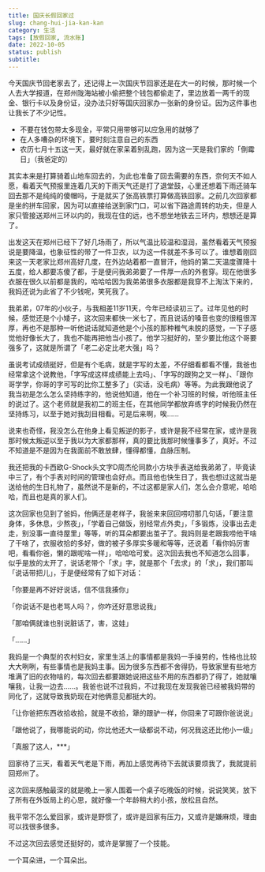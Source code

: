 ```yaml
---
title: 国庆长假回家过
slug: chang-hui-jia-kan-kan
category: 生活
tags: [放假回家, 流水账]
date: 2022-10-05
status: publish
subtitle:  
---
```




今天国庆节回老家去了，还记得上一次国庆节回家还是在大一的时候，那时候一个人去大学报道，在郑州陇海站被小偷把整个钱包都偷走了，里边放着一两千的现金、银行卡以及身份证，没办法只好等国庆回家办一张新的身份证。因为这件事也让我长了不少记性。

- 不要在钱包带太多现金，平常只用带够可以应急用的就够了
- 在人多嘈杂的环境下，要时刻注意自己的东西
- 农历七月十五这一天，最好就在家呆着别乱跑，因为这一天是我们家的「倒霉日」（我爸定的）

其实本来是打算骑着山地车回去的，为此也准备了回去需要的东西，奈何天不如人愿，看着天气预报里连着几天的下雨天气还是打了退堂鼓，心里还想着下雨还骑车回去那不是纯纯的傻帽吗，于是就买了张高铁票打算做高铁回家。之前几次回家都是坐的拼车回家，因为可以直接给送到家门口，可以省下路途周转的功夫，但是人家只管接送郑州三环以内的，我现在住的远，也不想坐地铁去三环内，想想还是算了。

出发这天在郑州已经下了好几场雨了，所以气温比较温和湿润，虽然看着天气预报说是要降温，也象征性的带了一件卫衣，以为这一件就差不多可以了。谁想着刚回来这一天老家比郑州高好几度，在外边站着都一直冒汗，他妈的第二天温度骤降十五度，给人都要冻傻了都，于是便问我弟弟要了一件厚一点的外套穿。现在他很多衣服在很久以前都是我的，哈哈哈因为我弟弟很多衣服都是我穿不上淘汰下来的，我妈还说为此省了不少钱呢，笑死我了。

我弟弟，07年的小伙子，与我相差11岁11天，今年已经读初三了。过年见他的时候，感觉还是个小矮子，这次回来都快一米七了，而且说话的嗓音也变的很粗很浑厚，再也不是那种一听他说话就知道他是个小孩的那种稚气未脱的感觉，一下子感觉他好像长大了，我也不能再把他当小孩了。他学习挺好的，至少要比他这个哥要强多了，这就是所谓了「老二必定比老大强」吗？

虽说考试成绩挺好，但是有个毛病，就是字写的太差，不仔细看都看不懂，我爸也经常拿这个说教他，「字写成这样成绩能上去吗」、「字写的跟狗之叉一样」、「跟你哥学学，你哥的字可写的比你工整多了」（实话，没毛病）等等。为此我跟他说了我当初是怎么怎么坚持练字的，他说他知道，他在一个补习班的时候，听他班主任的说过了。这个老师就是我初二的班主任，在其他同学都放弃练字的时候我仍然在坚持练习，以至于她对我刮目相看。可是后来啊，唉……

说来也奇怪，我没怎么在他身上看见叛逆的影子，或许是我不经常在家，或许是我那时候太叛逆以至于我以为大家都那样，真的要比我那时候懂事多了，真好。不过不知道是不是因为在我面前不敢放肆，懂得都懂，血脉压制。

我还把我的卡西欧G-Shock头文字D周杰伦同款小方块手表送给我弟弟了，毕竟读中三了，有个手表对时间的管理也会好点。而且他也快生日了，我也想过这就当是送给他的生日礼物了，虽然说不是新的，不过这都是家人们，怎么会介意呢，哈哈哈，而且也是真的家人们。

这次回家也见到了爸妈，他俩还是老样子，我爸来来回回唠叨那几句话，「要注意身体，多休息，少熬夜」，「学着自己做饭，别经常点外卖」，「多锻炼，没事出去走走，别没事一直待屋里」等等，听的耳朵都要出茧子了。我妈则是老跟我唠他干啥了干啥了，衣服收拾的多好，做的被子多厚实多暖和等等，还说着「看你妈厉害吧，看看你爸，懒的跟呢啥一样」，哈哈哈可爱。这次回去我也不知道怎么回事，似乎是放的太开了，说话老带个「求」字，就是那个「去求」的「求」，我们那叫「说话带把儿」，于是便经常有了如下对话：

「你要是再不好好说话，信不信我揍你」

「你说话不是也老骂人吗？，你咋还好意思说我」

「那咱俩就谁也别说脏话了，害，这娃」

「……」

我妈是一个典型的农村妇女，家里生活上的事情都是我妈一手操劳的，性格也比较大大咧咧，有些事情也是我妈主事。因为很多东西都不舍得扔，导致家里有些地方堆满了旧的衣物啥的，每次回去都要跟她说把这些不用的东西都扔了得了，她就嚷嚷我，让我一边去……。我爸也说不过我妈，不过我现在发现我爸已经被我妈带的同化了，这就导致我奶现在对他俩意见都挺大的。

「让你爸把东西收拾收拾，就是不收拾，犟的跟驴一样，你回来了可跟你爸说说」

「跟他说了，我哪能说的动，你比他还大一级都说不动，何况我这还比他小一级」

「真服了这人，***」

回家待了三天，看着天气老是下雨，再加上感觉再待下去就该要烦我了，我就提前回郑州了。

这次回来感触最深的就是晚上一家人围着一个桌子吃晚饭的时候，说说笑笑，放下了所有在外饭局上的心思，就好像一个年龄稍大的小孩，放松且自然。

我平常不怎么爱回家，或许是野惯了，或许是回家有压力，又或许是嫌麻烦，理由可以找很多很多。

不过这次回去感觉还挺好的，或许是掌握了一个技能。

一个耳朵进，一个耳朵出。






